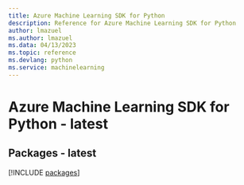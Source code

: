 ```yaml
---
title: Azure Machine Learning SDK for Python
description: Reference for Azure Machine Learning SDK for Python
author: lmazuel
ms.author: lmazuel
ms.data: 04/13/2023
ms.topic: reference
ms.devlang: python
ms.service: machinelearning
---
```

# Azure Machine Learning SDK for Python - latest
## Packages - latest
[!INCLUDE [packages](machine-learning-index.md)]